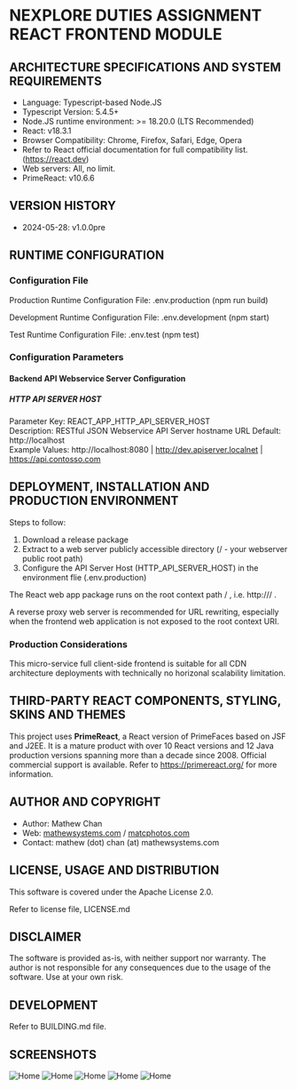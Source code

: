 # NEXPLORE DUTIES ASSIGNMENT REACT FRONTEND MODULE

## ARCHITECTURE SPECIFICATIONS AND SYSTEM REQUIREMENTS

* Language: Typescript-based Node.JS
* Typescript Version: 5.4.5+
* Node.JS runtime environment: >= 18.20.0 (LTS Recommended)
* React: v18.3.1
* Browser Compatibility: Chrome, Firefox, Safari, Edge, Opera
* Refer to React official documentation for full compatibility list. (https://react.dev)
* Web servers: All, no limit.
* PrimeReact: v10.6.6

## VERSION HISTORY

* 2024-05-28: v1.0.0pre

## RUNTIME CONFIGURATION

### Configuration File

Production Runtime Configuration File: .env.production (npm run build)  

Development Runtime Configuration File: .env.development (npm start)  

Test Runtime Configuration File: .env.test (npm test)

### Configuration Parameters

#### Backend API Webservice Server Configuration

##### HTTP API SERVER HOST

Parameter Key: REACT_APP_HTTP_API_SERVER_HOST  
Description: RESTful JSON Webservice API Server hostname URL 
Default: http://localhost  
Example Values: http://localhost:8080 | http://dev.apiserver.localnet | https://api.contosso.com

## DEPLOYMENT, INSTALLATION AND PRODUCTION ENVIRONMENT

Steps to follow:

1. Download a release package
2. Extract to a web server publicly accessible directory (/ - your webserver public root path)
3. Configure the API Server Host (HTTP_API_SERVER_HOST) in the environment flie (.env.production)

The React web app package runs on the root context path / , i.e. http://<host>/ .

A reverse proxy web server is recommended for URL rewriting, especially when the frontend web application is not exposed to the root context URI.

### Production Considerations

This micro-service full client-side frontend is suitable for all CDN architecture deployments with technically no horizonal scalability limitation.

## THIRD-PARTY REACT COMPONENTS, STYLING, SKINS AND THEMES

This project uses **PrimeReact**, a React version of PrimeFaces based on JSF and J2EE. It is a mature product with over 10 React versions and 12 Java production versions spanning more than a decade since 2008. Official commercial support is available. Refer to https://primereact.org/ for more information.

## AUTHOR AND COPYRIGHT

* Author: Mathew Chan
* Web: [mathewsystems.com](https://www.mathewsystems.com) / [matcphotos.com](https://www.matcphotos.com)
* Contact: mathew (dot) chan (at) mathewsystems.com

## LICENSE, USAGE AND DISTRIBUTION

This software is covered under the Apache License 2.0.  

Refer to license file, LICENSE.md  

## DISCLAIMER

The software is provided as-is, with neither support nor warranty. The author is not responsible for any consequences due to the usage of the software. Use at your own risk.

## DEVELOPMENT

Refer to BUILDING.md file.

## SCREENSHOTS

![Home](https://www.mathewsystems.com/cdn_static/nexplore/duties_screenshots/home_page_screenshot_01.jpg)
![Home](https://www.mathewsystems.com/cdn_static/nexplore/duties_screenshots/duties_page_screenshot_01.jpg)
![Home](https://www.mathewsystems.com/cdn_static/nexplore/duties_screenshots/duties_page_screenshot_02.jpg)
![Home](https://www.mathewsystems.com/cdn_static/nexplore/duties_screenshots/duties_page_screenshot_03.jpg)
![Home](https://www.mathewsystems.com/cdn_static/nexplore/duties_screenshots/duties_page_screenshot_04.jpg)